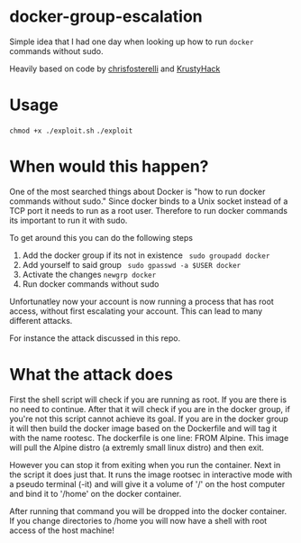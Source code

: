 # docker-group-escalation

Simple idea that I had one day when looking up how to run `docker`  commands without sudo.

Heavily based on code by [chrisfosterelli](https://github.com/chrisfosterelli/dockerrootplease) and [KrustyHack](https://github.com/KrustyHack/docker-privilege-escalation)

# Usage
`chmod +x ./exploit.sh`
`./exploit`

# When would this happen?

One of the most searched things about Docker is "how to run docker commands without sudo." Since docker binds to a Unix socket instead of a TCP port it needs to run as a root user. 
Therefore to run docker commands its important to run it with sudo.

To get around this you can do the following steps
1. Add the docker group if its not in existence
` sudo groupadd docker`
2. Add yourself to said group
` sudo gpasswd -a $USER docker`
3. Activate the changes
`newgrp docker`
4. Run docker commands without sudo

Unfortunatley now your account is now running a process that has root access, without first escalating your account. This can lead to many different attacks.

For instance the attack discussed in this repo.

# What the attack does

First the shell script will check if you are running as root. If you are there is no need to continue. After that it will check
if you are in the docker group, if you're not this script cannot achieve its goal. If you are in the docker group it will then
build the docker image based on the Dockerfile and will tag it with the name rootesc. The dockerfile is one line: FROM Alpine. This image will pull the Alpine distro (a extremly small linux distro) and then exit.

However you can stop it from exiting when you run the container.  Next in the script it does just that. It runs the image rootsec in interactive mode with a pseudo terminal (-it) and will give it a volume
of '/' on the host computer and bind it to '/home' on the docker container.

After running that command you will be dropped into the docker container. If you change directories to /home you will now have a shell with root access of the host machine!

